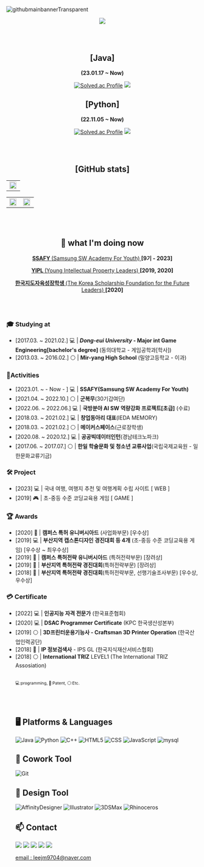 ![githubmainbannerTransparent](https://user-images.githubusercontent.com/59154924/216970105-42801c1f-59bf-460e-80ec-39dd97878a20.png)


<div align = "center">

<a href="https://hits.seeyoufarm.com"><img src="https://hits.seeyoufarm.com/api/count/incr/badge.svg?url=https%3A%2F%2Fgithub.com%2Fusedupnote&count_bg=%23FF9400&title_bg=%23FFC264&icon=&icon_color=%23E7E7E7&title=hits&edge_flat=false"/></a>
    
<br>
    
<br>

<h2><b>[Java]</b></h2>
<p><b>(23.01.17 ~ Now)</b></p>
    
[![Solved.ac Profile](http://mazassumnida.wtf/api/v2/generate_badge?boj=leejm9704)](https://solved.ac/leejm9704/)
<img src="http://mazandi.herokuapp.com/api?handle=leejm9704&theme=warm"/>
<h2><b>[Python]</b></h2>
<p><b>(22.11.05 ~ Now)</b></p>
    
[![Solved.ac Profile](http://mazassumnida.wtf/api/v2/generate_badge?boj=usedupnote)](https://solved.ac/usedupnote/)
<img src="http://mazandi.herokuapp.com/api?handle=usedupnote&theme=warm"/>
       
<br>
<br>
    
<h2> [GitHub stats] </h2>
    
<table>
    <tr>
    <td valign="top" width="100%">
        <img src="http://github-profile-summary-cards.vercel.app/api/cards/profile-details?username=usedupnote&theme=transparent" align="center" style="width: 95%"/>
    </td>
    </tr>
</table>      
    
<table><tr><td valign="top" width="50%">

<img src="https://github-readme-stats.vercel.app/api?username=Usedupnote&show_icons=true&count_private=true&hide_border=true&theme=transparent" align="center" style="width: 95%" />

</td><td valign="top" width="50%">

<img src="https://github-readme-stats.vercel.app/api/top-langs/?username=Usedupnote&hide_border=true&layout=compact&theme=transparent" align="center" style="width: 95%" />

</td></tr></table>  

</div>
    
<br>
<br>

<div align = "center">  
<h2> 🌱 what I'm doing now </h2>
<p> <a href="https://www.ssafy.com/ksp/jsp/swp/swpMain.jsp"> <b> SSAFY </b> (Samsung SW Academy For Youth) </a> <b> [9기 - 2023] </b></p>
<p> <a href="http://www.yipl.or.kr/home/"> <b> YIPL </b> (Young Intellectual Property Leaders) </a> <b> [2019, 2020] </b></p>
<p> <a href="https://www.kosffl.or.kr/"> <b> 한국지도자육성장학생 </b> (The Korea Scholarship Foundation for the Future Leaders) </a> <b> [2020] </b> </p>
</div>

<br><br>

<h3> 🎓 Studying at </h3>
<ul>
<li> [2017.03. ~ 2021.02.] 💻 | <b> <i>Dong-eui University</i> - Major int Game Engineering[bachelor's degree] </b> (동의대학교 - 게임공학과[학사]) </li> 
<li> [2013.03. ~ 2016.02.] ⚪ | <b> Mir-yang High School </b> (밀양고등학교 - 이과) </li> 
</ul>

<h3> 🚀Activities </h3>

<ul>
<li> [2023.01. ~ - Now - ] 💻 | <b>SSAFY(Samsung SW Academy For Youth)</b>  </li> 
<li> [2021.04. ~ 2022.10.] ⚪ | <b>군복무</b>(30기갑여단) </li> 
<li> [2022.06. ~ 2022.06.] 💻 | <b>국방분야 AI SW 역량강화 프로젝트[초급]</b> (수료)  </li> 
<li> [2018.03. ~ 2021.02.] 💻 | <b>창업동아리 대표</b>(IEDA MEMORY) </li> 
<li> [2018.03. ~ 2021.02.] ⚪ | <b>메이커스페이스</b>(근로장학생) </li> 
<li> [2020.08. ~ 2020.12.] 💻 | <b>공공빅데이터인턴</b>(경남테크노파크) </li> 
<li> [2017.06. ~ 2017.07.] ⚪ | <b>한일 학술문화 및 청소년 교류사업</b>(국립국제교육원 - 일한문화교류기금)  </li> 
</ul>
    
    
<h3> 🛠 Project </h3>
<ul>
<li> [2023] 💻 | 국내 여행, 여행지 추천 및 여행계획 수립 사이트 [ WEB ]</li>
<li> [2019] 🎮 | 초-중등 수준 코딩교육용 게임 [ GAME ]</li>
</ul>

    
<h3> 🏆 Awards </h3>
<ul>
<li> [2020] 📑 | <b>캠퍼스 특허 유니버시아드</b> (사업화부문) [우수상]  </li> 
<li> [2019] 💻 | <b>부산지역 캡스톤디자인 경진대회 등 4개</b> (초-중등 수준 코딩교육용 게임) [우수상 ~ 최우수상]  </li> 
<li> [2019] 📑 | <b>캠퍼스 특허전략 유니버시아드</b> (특허전략부문) [장려상]  </li> 
<li> [2019] 📑 | <b>부산지역 특허전략 경진대회</b>(특허전략부문) [장려상] </li> 
<li> [2018] 📑 | <b>부산지역 특허전략 경진대회</b>(특허전략부문, 선행기술조사부문) [우수상, 우수상] </li> 
</ul>

<h3> 💳 Certificate </h3>
    
<ul>
<li> [2022] 💻 | <b>인공지능 자격 전문가</b> (한국표준협회) </li> 
<li> [2020] 💻 | <b>DSAC Programmer Certificate</b> (KPC 한국생산성본부) </li> 
<li> [2019] ⚪ | <b>3D프린터운용기능사 - Craftsman 3D Printer Operation</b> (한국산업인력공단) </li> 
<li> [2018] 📑 | <b>IP 정보검색사</b> - IPS GL (한국지식재산서비스협회) </li> 
<li> [2018] ⚪ | <b>International TRIZ</b> LEVEL1 (The International TRIZ Assosiation) </li> 

<br>   

<a style="font-size:8pt">💻:programming, 📑:Patent, ⚪:Etc.</a>

<br>
<br>

<h2> 🖥 Platforms & Languages </h2>
    
![Java](https://img.shields.io/badge/Java-007396.svg?&style=for-the-badge&logo=Java&logoColor=white)
![Python](https://img.shields.io/badge/Python-3776AB.svg?&style=for-the-badge&logo=Python&logoColor=white)
![C++](https://img.shields.io/badge/C++-00599C?style=for-the-badge&logo=cplusplus&logoColor=white)
![HTML5](https://img.shields.io/badge/HTML-E34F26.svg?&style=for-the-badge&logo=HTML5&logoColor=white)
![CSS](https://img.shields.io/badge/Css-E34F26.svg?&style=for-the-badge&logo=Css3&logoColor=white)
![JavaScript](https://img.shields.io/badge/JavaScript-F7DF1E?style=for-the-badge&logo=JavaScript&logoColor=white)
![mysql](https://img.shields.io/badge/mysql-4479A1?style=for-the-badge&logo=mysql&logoColor=white)

    
<h2> 💬 Cowork Tool </h2>
    
![Git](https://img.shields.io/badge/Git-F05032.svg?&style=for-the-badge&logo=Git&logoColor=white)

<h2> 🎨 Design Tool </h2>
    
![AffinityDesigner](https://img.shields.io/badge/AffinityDesigner-1B72BE.svg?&style=for-the-badge&logo=AffinityDesigner&logoColor=white)
![Illustrator](https://img.shields.io/badge/Illustrate-FF9A00.svg?&style=for-the-badge&logo=AdobeIllustrator&logoColor=white)
![3DSMax](https://img.shields.io/badge/3DSMax-0696D7.svg?&style=for-the-badge&logo=Autodesk&logoColor=white)
![Rhinoceros](https://img.shields.io/badge/Rhinoceros-801010.svg?&style=for-the-badge&logo=Rhinoceros&logoColor=white)
 
<!-- 
<h2> 🖥️ Open-Source Projects </h2> 
-->
    
<!-- 
<h2> 💭 I want to do! </h2>
![Swift](https://img.shields.io/badge/Swift-F05138.svg?&style=for-the-badge&logo=Swift&logoColor=white) 
![TensorFlow](https://img.shields.io/badge/TensorFlow-FF6F00.svg?&style=for-the-badge&logo=TensorFlow&logoColor=white) 
![Spring](https://img.shields.io/badge/Spring-6DB33F.svg?&style=for-the-badge&logo=Spring&logoColor=white) 
![R](https://img.shields.io/badge/R-276DC3.svg?&style=for-the-badge&logo=R&logoColor=white) 
![Steam](https://img.shields.io/badge/TensorFlow-FF6F00.svg?&style=for-the-badge&logo=TensorFlow&logoColor=white) 
![Starbucks](https://img.shields.io/badge/Starbucks-006241.svg?&style=for-the-badge&logo=Starbucks&logoColor=white) 
-->
    
<h2> 📫 Contact </h2>
   
<a href="https://usedupnote.notion.site/Lee-JeongMyung-80037b416cd14f4ebcf28b4fe4599aeb" target="_blank"><img src="https://img.shields.io/badge/Notion-000000?style=for-the-badge&logo=notion&logoColor=FFFFFF"/></a>
<a href="https://www.github.com/usedupnote" target="_blank"><img src="https://img.shields.io/badge/GitHub-181717?style=for-the-badge&logo=github&logoColor=FFFFFF"/></a>
<a href="https://www.instagram.com/idea.memory/" target="_blank"><img src="https://img.shields.io/badge/idea.memory(DEV)-E4405F?style=for-the-badge&logo=instagram&logoColor=FFFFFF"/></a>
<a href="https://www.instagram.com/i_m_meong/" target="_blank"><img src="https://img.shields.io/badge/i_m_meong(LOG)-E4405F?style=for-the-badge&logo=instagram&logoColor=FFFFFF"/></a>
<a href="https://blog.naver.com/leejm9704" target="_blank"><img src="https://img.shields.io/badge/NaverBlog-03C75A?style=for-the-badge&logo=naver&logoColor=FFFFFF"/></a>

<p>
  <i class="fa fa-envelope" aria-hidden="true"></i>
  <a href="mailto:leejm9704@naver.com">email : leejm9704@naver.com</a>
</p>
    
<!--
1. 제목(글머리) 작성 

# H1, 제목                                  
## H2, 부제목                            
### H3, 소제목
#### H4, 제목4
##### H5, 제목5
###### H6, 제목6
 

2. 번호 없는 리스트 작성

* 리스트 1
- 리스트 2
+ 리스트 3
 

3. 번호 있는 리스트 작성

1. 리스트 1
2. 리스트 2
3. 리스트 3 
 

4. 이텔릭체(기울어진 글씨) 작성

*텍스트* 혹은 _텍스트_
 

5. 굵은 글씨 작성

**텍스트** 혹은 __텍스트__
 

6. 인용

> 텍스트

> > 텍스트 ( > 기호 하나 더 추가할 경우 인용문 안에 또 인용문 추가)
 

7. 수평선 넣기

하단의 기호 3개 이상 나열
***   
---
___ 
 

8. 링크 달기 

(1) 인라인 링크
[텍스트](링크 주소)

(2) 참조 링크
[텍스트][참조명]
[참조명]: 링크 주소
 

9. 이미지 추가하기

![텍스트](이미지링크)

tip) 이미지 크기 조절
<img src="이미지 링크" width="너비 " height="높이">

ex)
<img src="https://user-images.githubusercontent.com/31477658/85016059-f962aa80-b1a3-11ea-8c91-dacba2666b78.jpeg" width="700" height="370">

tip2) Github README.md에 이미지 추가 (하단 참조) 
 

10. 코드 블록 추가하기

```
코드
코드
코드
```
(주의! 작은따옴표 아닙니다. 악센트 기호에요. 맥의 경우, option 키 + ~키(₩키) 를 같이 눌러주시면 악센트 기호를 넣을 수 있습니다.)
 

etc. 

[문자열 개행]
방법1. 문장 마지막에 스페이스 두 번 이상 입력
방법2. html <br> 태그를 사용

[글씨 취소선 넣기]
~~텍스트~~

[체크박스 넣기]
* [x] 체크박스
* [ ] 빈 체크박스

[이모지 넣기]
맥 기준: control + command + space bar 
윈도우 기준: window key + . (윈도우 로고 키 + 마침표)

[표 넣기]
|왼쪽 정렬|가운데 정렬|오른쪽 정렬|
|:---|:---:|---:|      // :의 위치가 정렬을 결정
|내용1|내용2|내용3|
|내용1|내용2|내용3|

**usedupnote/usedupnote** is a ✨ _special_ ✨ repository because its `README.md` (this file) appears on your GitHub profile.

Here are some ideas to get you started:

- 🔭 I’m currently working on ...
- 👯 I’m looking to collaborate on ...
- 🤔 I’m looking for help with ...
- 💬 Ask me about ...
- 📫 How to reach me: ...
- 😄 Pronouns: ...
- ⚡ Fun fact: ...
-->

